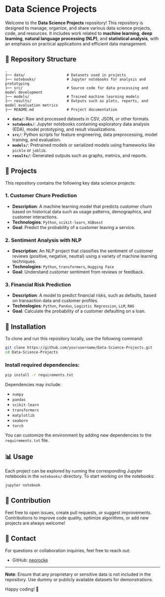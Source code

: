 
# Data Science Projects

Welcome to the **Data Science Projects** repository! This repository is designed to manage, organize, and share various data science projects, code, and resources. It includes work related to **machine learning**, **deep learning**, **natural language processing (NLP)**, and **statistical analysis**, with an emphasis on practical applications and efficient data management.

## 📂 Repository Structure

```
.
├── data/                   # Datasets used in projects
├── notebooks/              # Jupyter notebooks for analysis and prototyping
├── src/                    # Source code for data processing and model development
├── models/                 # Trained machine learning models
├── results/                # Outputs such as plots, reports, and model evaluation metrics
├── README.md               # Project documentation
```

- **`data/`**: Raw and processed datasets in CSV, JSON, or other formats.
- **`notebooks/`**: Jupyter notebooks containing exploratory data analysis (EDA), model prototyping, and result visualizations.
- **`src/`**: Python scripts for feature engineering, data preprocessing, model training, and evaluation.
- **`models/`**: Pretrained models or serialized models using frameworks like `pickle` or `joblib`.
- **`results/`**: Generated outputs such as graphs, metrics, and reports.

## 🚀 Projects

This repository contains the following key data science projects:

### 1. **Customer Churn Prediction**
- **Description**: A machine learning model that predicts customer churn based on historical data such as usage patterns, demographics, and customer interactions.
- **Technologies**: `Python`, `scikit-learn`, `XGBoost`
- **Goal**: Predict the probability of a customer leaving a service.

### 2. **Sentiment Analysis with NLP**
- **Description**: An NLP project that classifies the sentiment of customer reviews (positive, negative, neutral) using a variety of machine learning techniques.
- **Technologies**: `Python`, `transformers`, `Hugging Face`
- **Goal**: Understand customer sentiment from reviews or feedback.

### 3. **Financial Risk Prediction**
- **Description**: A model to predict financial risks, such as defaults, based on transaction data and customer profiles.
- **Technologies**: `Python`, `Pandas`, `Logistic Regression`, `LLM`, `RAG`
- **Goal**: Calculate the probability of a customer defaulting on a loan.

## 🔧 Installation

To clone and run this repository locally, use the following command:

```bash
git clone https://github.com/yourusername/Data-Science-Projects.git
cd Data-Science-Projects
```

### Install required dependencies:

```bash
pip install -r requirements.txt
```

Dependencies may include:

- `numpy`
- `pandas`
- `scikit-learn`
- `transformers`
- `matplotlib`
- `seaborn`
- `torch`

You can customize the environment by adding new dependencies to the `requirements.txt` file.

## 📊 Usage

Each project can be explored by running the corresponding Jupyter notebooks in the `notebooks/` directory. To start working on the notebooks:

```bash
jupyter notebook
```

## 📝 Contribution

Feel free to open issues, create pull requests, or suggest improvements. Contributions to improve code quality, optimize algorithms, or add new projects are always welcome!

## 📧 Contact

For questions or collaboration inquiries, feel free to reach out:
- GitHub: [neorocke](https://github.com/neorocke)

---

**Note**: Ensure that any proprietary or sensitive data is not included in the repository. Use dummy or publicly available datasets for demonstrations.

Happy coding! 🎉
